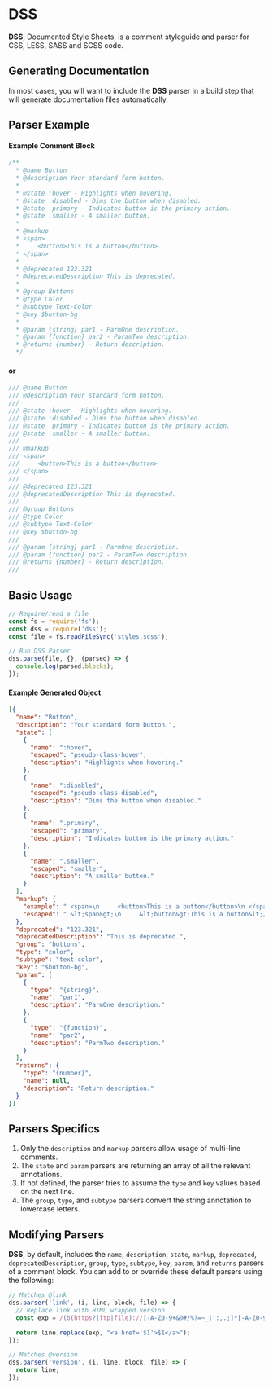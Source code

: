# DSS

**DSS**, Documented Style Sheets, is a comment styleguide and parser for CSS, LESS, SASS and SCSS code.

## Generating Documentation

In most cases, you will want to include the **DSS** parser in a build step that will generate documentation files automatically.

## Parser Example

#### Example Comment Block

```css
/**
  * @name Button
  * @description Your standard form button.
  *
  * @state :hover - Highlights when hovering.
  * @state :disabled - Dims the button when disabled.
  * @state .primary - Indicates button is the primary action.
  * @state .smaller - A smaller button.
  *
  * @markup
  * <span>
  *     <button>This is a button</button>
  * </span>
  *
  * @deprecated 123.321
  * @deprecatedDescription This is deprecated.
  *
  * @group Buttons
  * @type Color
  * @subtype Text-Color
  * @key $button-bg
  *
  * @param {string} par1 - ParmOne description.
  * @param {function} par2 - ParamTwo description.
  * @returns {number} - Return description.
  */
```
#### or

```scss
/// @name Button
/// @description Your standard form button.
///
/// @state :hover - Highlights when hovering.
/// @state :disabled - Dims the button when disabled.
/// @state .primary - Indicates button is the primary action.
/// @state .smaller - A smaller button.
///
/// @markup
/// <span>
///     <button>This is a button</button>
/// </span>
///
/// @deprecated 123.321
/// @deprecatedDescription This is deprecated.
///
/// @group Buttons
/// @type Color
/// @subtype Text-Color
/// @key $button-bg
///
/// @param {string} par1 - ParmOne description.
/// @param {function} par2 - ParamTwo description.
/// @returns {number} - Return description.
///
```

## Basic Usage

```javascript
// Require/read a file
const fs = require('fs');
const dss = require('dss');
const file = fs.readFileSync('styles.scss');

// Run DSS Parser
dss.parse(file, {}, (parsed) => {
  console.log(parsed.blocks);
});
```

#### Example Generated Object

```json
[{
  "name": "Button",
  "description": "Your standard form button.",
  "state": [
    {
      "name": ":hover",
      "escaped": "pseudo-class-hover",
      "description": "Highlights when hovering."
    },
    {
      "name": ":disabled",
      "escaped": "pseudo-class-disabled",
      "description": "Dims the button when disabled."
    },
    {
      "name": ".primary",
      "escaped": "primary",
      "description": "Indicates button is the primary action."
    },
    {
      "name": ".smaller",
      "escaped": "smaller",
      "description": "A smaller button."
    }
  ],
  "markup": {
    "example": " <span>\n     <button>This is a button</button>\n </span>",
    "escaped": " &lt;span&gt;\n     &lt;button&gt;This is a button&lt;/button&gt;\n &lt;/span&gt;"
  },
  "deprecated": "123.321",
  "deprecatedDescription": "This is deprecated.",
  "group": "buttons",
  "type": "color",
  "subtype": "text-color",
  "key": "$button-bg",
  "param": [
    {
      "type": "{string}",
      "name": "par1",
      "description": "ParmOne description."
    },
    {
      "type": "{function}",
      "name": "par2",
      "description": "ParmTwo description."
    }
  ],
  "returns": {
    "type": "{number}",
    "name": null,
    "description": "Return description."
  }
}]
```

## Parsers Specifics

1. Only the `description` and `markup` parsers allow usage of multi-line comments.
1. The `state` and `param` parsers are returning an array of all the relevant annotations.
1. If not defined, the parser tries to assume the `type` and `key` values based on the next line.
1. The `group`, `type`, and `subtype` parsers convert the string annotation to lowercase letters.

## Modifying Parsers

**DSS**, by default, includes the `name`, `description`, `state`, `markup`, `deprecated`, `deprecatedDescription`, `group`, `type`, `subtype`, `key`, `param`, and `returns` parsers of a comment block. You can add to or override these default parsers using the following:

```javascript
// Matches @link
dss.parser('link', (i, line, block, file) => {
  // Replace link with HTML wrapped version
  const exp = /(b(https?|ftp|file)://[-A-Z0-9+&@#/%?=~_|!:,.;]*[-A-Z0-9+&@#/%=~_|])/ig;

  return line.replace(exp, "<a href='$1'>$1</a>");
});
```

```javascript
// Matches @version
dss.parser('version', (i, line, block, file) => {
  return line;
});
```

